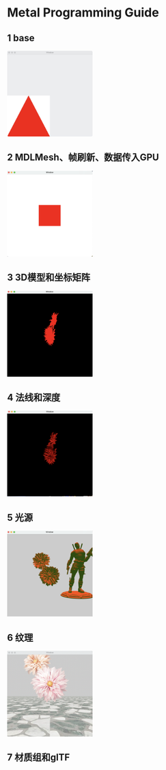 # Metal Programming Guide


## 1 base
<p>
<img src="https://github.com/Allen0828/Metal/blob/main/images/metal-1.png" width="200" height="200"/>
</p>

 
## 2 MDLMesh、帧刷新、数据传入GPU
<p>
<img src="https://github.com/Allen0828/Metal/blob/main/images/metal-2.png" width="200" height="200"/>
</p>

## 3 3D模型和坐标矩阵
<p>
<img src="https://github.com/Allen0828/Metal/blob/main/images/metal-3.png" width="200" height="200"/>
</p>

## 4 法线和深度
<p>
<img src="https://github.com/Allen0828/Metal/blob/main/images/metal-4.png" width="200" height="200"/>
</p>

## 5 光源
<p>
<img src="https://github.com/Allen0828/Metal/blob/main/images/metal-5.png" width="200" height="200"/>
</p>

## 6 纹理
<p>
<img src="https://github.com/Allen0828/Metal/blob/main/images/metal-6.png" width="200" height="200"/>
</p>

## 7 材质组和glTF


